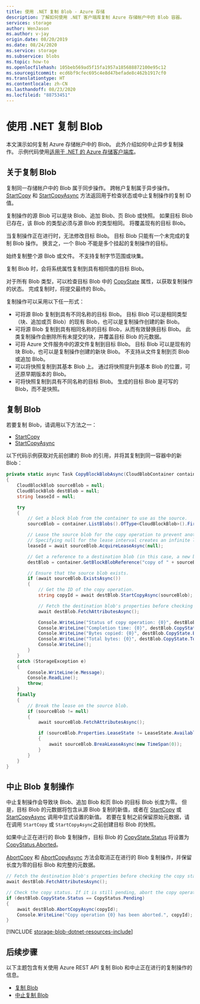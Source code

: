 ```yaml
---
title: 使用 .NET 复制 Blob - Azure 存储
description: 了解如何使用 .NET 客户端库复制 Azure 存储帐户中的 Blob 容器。
services: storage
author: WenJason
ms.author: v-jay
origin.date: 08/20/2019
ms.date: 08/24/2020
ms.service: storage
ms.subservice: blobs
ms.topic: how-to
ms.openlocfilehash: 105beb569ad5f15fa1957a185688872100e95c12
ms.sourcegitcommit: ecd6bf9cfec695c4e8d47befade8c462b1917cf0
ms.translationtype: HT
ms.contentlocale: zh-CN
ms.lasthandoff: 08/23/2020
ms.locfileid: "88753451"
---
```

# <a name="copy-a-blob-with-net"></a>使用 .NET 复制 Blob

本文演示如何复制 Azure 存储帐户中的 Blob。 此外介绍如何中止异步复制操作。 示例代码使用[适用于 .NET 的 Azure 存储客户端库](/dotnet/api/overview/storage/client)。

## <a name="about-copying-blobs"></a>关于复制 Blob

复制同一存储帐户中的 Blob 属于同步操作。 跨帐户复制属于异步操作。 [StartCopy](/dotnet/api/microsoft.windowsazure.storage.blob.cloudblob.startcopy?view=azure-dotnet) 和 [StartCopyAsync](/dotnet/api/microsoft.windowsazure.storage.blob.cloudblob.startcopyasync?view=azure-dotnet) 方法返回用于检查状态或中止复制操作的复制 ID 值。

复制操作的源 Blob 可以是块 Blob、追加 Blob、页 Blob 或快照。 如果目标 Blob 已存在，该 Blob 的类型必须与源 Blob 的类型相同。 将覆盖现有的目标 Blob。

当复制操作正在进行时，无法修改目标 Blob。 目标 Blob 只能有一个未完成的复制 Blob 操作。 换言之，一个 Blob 不能是多个挂起的复制操作的目标。

始终复制整个源 Blob 或文件。 不支持复制字节范围或块集。

复制 Blob 时，会将系统属性复制到具有相同值的目标 Blob。

对于所有 Blob 类型，可以检查目标 Blob 中的 [CopyState](/dotnet/api/microsoft.windowsazure.storage.blob.copystate.status?view=azure-dotnet) 属性，以获取复制操作的状态。 完成复制时，将提交最终的 Blob。

复制操作可以采用以下任一形式：

- 可将源 Blob 复制到具有不同名称的目标 Blob。 目标 Blob 可以是相同类型（块、追加或页 Blob）的现有 Blob，也可以是复制操作创建的新 Blob。
- 可将源 Blob 复制到具有相同名称的目标 Blob，从而有效替换目标 Blob。 此类复制操作会删除所有未提交的块，并覆盖目标 Blob 的元数据。
- 可将 Azure 文件服务中的源文件复制到目标 Blob。 目标 Blob 可以是现有的块 Blob，也可以是复制操作创建的新块 Blob。 不支持从文件复制到页 Blob 或追加 Blob。
- 可以将快照复制到其基本 Blob 上。 通过将快照提升到基本 Blob 的位置，可还原早期版本的 Blob。
- 可将快照复制到具有不同名称的目标 Blob。 生成的目标 Blob 是可写的 Blob，而不是快照。

## <a name="copy-a-blob"></a>复制 Blob

若要复制 Blob，请调用以下方法之一：

- [StartCopy](/dotnet/api/microsoft.windowsazure.storage.blob.cloudblob.startcopy?view=azure-dotnet)
- [StartCopyAsync](/dotnet/api/microsoft.windowsazure.storage.blob.cloudblob.startcopyasync?view=azure-dotnet)

以下代码示例获取对先前创建的 Blob 的引用，并将其复制到同一容器中的新 Blob：

```csharp
private static async Task CopyBlockBlobAsync(CloudBlobContainer container)
{
    CloudBlockBlob sourceBlob = null;
    CloudBlockBlob destBlob = null;
    string leaseId = null;

    try
    {
        // Get a block blob from the container to use as the source.
        sourceBlob = container.ListBlobs().OfType<CloudBlockBlob>().FirstOrDefault();

        // Lease the source blob for the copy operation to prevent another client from modifying it.
        // Specifying null for the lease interval creates an infinite lease.
        leaseId = await sourceBlob.AcquireLeaseAsync(null);

        // Get a reference to a destination blob (in this case, a new blob).
        destBlob = container.GetBlockBlobReference("copy of " + sourceBlob.Name);

        // Ensure that the source blob exists.
        if (await sourceBlob.ExistsAsync())
        {
            // Get the ID of the copy operation.
            string copyId = await destBlob.StartCopyAsync(sourceBlob);

            // Fetch the destination blob's properties before checking the copy state.
            await destBlob.FetchAttributesAsync();

            Console.WriteLine("Status of copy operation: {0}", destBlob.CopyState.Status);
            Console.WriteLine("Completion time: {0}", destBlob.CopyState.CompletionTime);
            Console.WriteLine("Bytes copied: {0}", destBlob.CopyState.BytesCopied.ToString());
            Console.WriteLine("Total bytes: {0}", destBlob.CopyState.TotalBytes.ToString());
            Console.WriteLine();
        }
    }
    catch (StorageException e)
    {
        Console.WriteLine(e.Message);
        Console.ReadLine();
        throw;
    }
    finally
    {
        // Break the lease on the source blob.
        if (sourceBlob != null)
        {
            await sourceBlob.FetchAttributesAsync();

            if (sourceBlob.Properties.LeaseState != LeaseState.Available)
            {
                await sourceBlob.BreakLeaseAsync(new TimeSpan(0));
            }
        }
    }
}
```

## <a name="abort-a-blob-copy-operation"></a>中止 Blob 复制操作

中止复制操作会导致块 Blob、追加 Blob 和页 Blob 的目标 Blob 长度为零。 但是，目标 Blob 的元数据将包含从源 Blob 复制的新值，或者在 [StartCopy](/dotnet/api/microsoft.windowsazure.storage.blob.cloudblob.startcopy?view=azure-dotnet) 或 [StartCopyAsync](/dotnet/api/microsoft.windowsazure.storage.blob.cloudblob.startcopyasync?view=azure-dotnet) 调用中显式设置的新值。 若要在复制之前保留原始元数据，请在调用 `StartCopy` 或 `StartCopyAsync`之前创建目标 Blob 的快照。

如果中止正在进行的 Blob 复制操作，目标 Blob 的 [CopyState.Status](/dotnet/api/microsoft.windowsazure.storage.blob.copystate.status?view=azure-dotnet#Microsoft_Azure_Storage_Blob_CopyState_Status) 将设置为 [CopyStatus.Aborted](/dotnet/api/microsoft.windowsazure.storage.blob.copystatus?view=azure-dotnet)。

[AbortCopy](/dotnet/api/microsoft.windowsazure.storage.blob.cloudblob.abortcopy?view=azure-dotnet) 和 [AbortCopyAsync](/dotnet/api/microsoft.windowsazure.storage.blob.cloudblob.abortcopyasync?view=azure-dotnet) 方法会取消正在进行的 Blob 复制操作，并保留长度为零的目标 Blob 和完整的元数据。

```csharp
// Fetch the destination blob's properties before checking the copy state.
await destBlob.FetchAttributesAsync();

// Check the copy status. If it is still pending, abort the copy operation.
if (destBlob.CopyState.Status == CopyStatus.Pending)
{
    await destBlob.AbortCopyAsync(copyId);
    Console.WriteLine("Copy operation {0} has been aborted.", copyId);
}
```

[!INCLUDE [storage-blob-dotnet-resources-include](../../../includes/storage-blob-dotnet-resources-include.md)]

## <a name="next-steps"></a>后续步骤

以下主题包含有关使用 Azure REST API 复制 Blob 和中止正在进行的复制操作的信息。

- [复制 Blob](https://docs.microsoft.com/rest/api/storageservices/copy-blob)
- [中止复制 Blob](https://docs.microsoft.com/rest/api/storageservices/abort-copy-blob)

